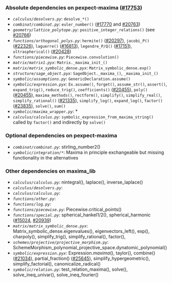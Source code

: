 ### Absolute dependencies on pexpect-maxima ([#17753](https://trac.sagemath.org/ticket/17753))

* *`calculus/desolvers.py`*: `desolve_*()`
* *`combinat/combinat.py`*: `euler_number()` ([#17770](https://trac.sagemath.org/ticket/17770) and [#20763](https://trac.sagemath.org/ticket/20763))
* *`geometry/lattice_polytope.py`*: `positive_integer_relations()` (see [#20766](https://trac.sagemath.org/ticket/20766))
* *`functions/orthogonal_polys.py`*: `hermite()` ([#20297](https://trac.sagemath.org/ticket/20297)), `jacobi_P()` ([#22326](https://trac.sagemath.org/ticket/22326)), `laguerre()` ([#16813](https://trac.sagemath.org/ticket/16813)), `legendre_P/Q()` ([#17151](https://trac.sagemath.org/ticket/17151)), `ultraspherical()` ([#20428](https://trac.sagemath.org/ticket/20428))
* *`functions/piecewise.py`*: `Piecewise.convolution()`
* *`matrix/matrix1.pyx`*: `Matrix._maxima_init_()`
* *`matrix/matrix_symbolic_dense.pyx`*: `Matrix_symbolic_dense.exp()` 
* *`structure/sage_object.pyx`*: `SageObject._maxima_()`, `_maxima_init_()`
* *`symbolic/assumptions.py`*: `GenericDeclaration.assume()`
* *`symbolic/expression.pyx`*: `Ex.assume()`, `forget()`, `assume_str()`, `assert()`, `expand_trig()`, `reduce_trig()`, `coefficients()` ([#20455](https://trac.sagemath.org/ticket/20455)), `poly()` ([#20455](https://trac.sagemath.org/ticket/20455)), `maxima_methods()`, `rectform()`, `simplify()`, `simplify_real()`, `simplify_rational()` ([#21335](https://trac.sagemath.org/ticket/21335)), `simplify_log()`, `expand_log()`, `factor()` ([#23835](https://trac.sagemath.org/ticket/23835)), `solve()`, `sum()`
* *`symbolic/maxima_wrapper.py`*: *
* *`calculus/calculus.py`*: `symbolic_expression_from_maxima_string()` called by `factor()` and indirectly by  `solve()`

### Optional dependencies on pexpect-maxima
* *`combinat/combinat.py`*: stirling_number2()
* *`symbolic/integration/*`*: Maxima in principle exchangeable but missing functionality in the alternatives

### Other dependencies on maxima_lib
* *`calculus/calculus.py`*: nintegral(), laplace(), inverse_laplace()
* *`calculus/desolvers.py`*:
* *`calculus/calculus.py`*:
* *`functions/other.py`*:
* *`functions/log.py`*:
* *`functions/piecewise.py`*: Piecewise.critical_points()
* *`functions/special.py`*: spherical_hankel1/2(), spherical_harmonic ([#15024](https://trac.sagemath.org/ticket/15024), [#20939](https://trac.sagemath.org/ticket/20939))
* *`matrix/matrix_symbolic_dense.pyx`*: Matrix_symbolic_dense.eigenvalues(), eigenvectors_left(), exp(), charpoly(), simplify_trig(), simplify_rational(), factor(), 
* *`schemes/projective/projective_morphism.py`*: SchemeMorphism_polynomial_projective_space.dynatomic_polynomial()
* *`symbolic/expression.pyx`*: Expression._maxima_(), taylor(), combine() ([#21034](https://trac.sagemath.org/ticket/21034)), partial_fraction() ([#25645](https://trac.sagemath.org/ticket/25645)), simplify_hypergeometric(), simplify_factorial(), canonicalize_radical()
* *`symbolic/relation.py`*: test_relation_maxima(), solve(), solve_ineq_univar(), solve_ineq_fourier()

